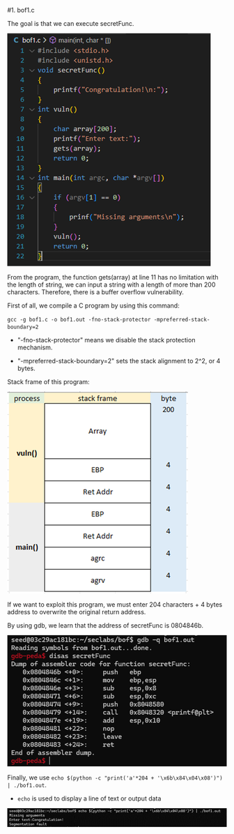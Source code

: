 #1. bof1.c

The goal is that we can execute secretFunc.

![Picture about bof1.c](/imgs/bof1.png)

From the program, the function gets(array) at line 11 has no limitation with the length of string, we can input a string with a length of more than 200 characters. Therefore, there is a buffer overflow vulnerability.

First of all, we compile a C program by using this command:

`gcc -g bof1.c -o bof1.out -fno-stack-protector -mpreferred-stack-boundary=2`

- "-fno-stack-protector" means we disable the stack protection mechanism.

- "-mpreferred-stack-boundary=2" sets the stack alignment to 2^2, or 4 bytes.

Stack frame of this program:

![Picture about stack frame of bof1.c](/imgs/Stack-Frame-bof1.png)

If we want to exploit this program, we must enter 204 characters + 4 bytes address to overwrite the original return address.

By using gdb, we learn that the address of secretFunc is 0804846b.

![Picture about using gdb to take address of secretFunc](/imgs/gdb-bof1.png)

Finally, we use `echo $(python -c "print('a'*204 + '\x6b\x84\x04\x08')") | ./bof1.out`.

- `echo` is used to display a line of text or output data

![Picture about a result of exploiting successfully bof1](/imgs/result-bof1.png)

